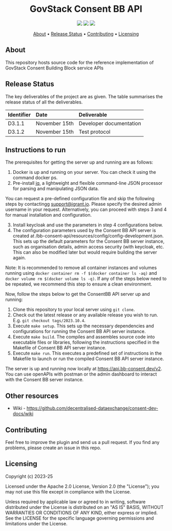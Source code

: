 <h1 align="center">
    GovStack Consent BB API
</h1>

<p align="center">
    <a href="/../../commits/" title="Last Commit"><img src="https://img.shields.io/github/last-commit/decentralised-dataexchange/bb-consent-api?style=flat"></a>
    <a href="/../../issues" title="Open Issues"><img src="https://img.shields.io/github/issues/decentralised-dataexchange/bb-consent-api?style=flat"></a>
    <a href="./LICENSE" title="License"><img src="https://img.shields.io/badge/License-Apache%202.0-yellowgreen?style=flat"></a>
</p>

<p align="center">
  <a href="#about">About</a> •
  <a href="#release-status">Release Status</a> •
  <a href="#contributing">Contributing</a> •
  <a href="#licensing">Licensing</a>
</p>

## About

This repository hosts source code for the reference implementation of GovStack Consent Building Block service APIs

## Release Status

The key deliverables of the project are as given. The table summarises the release status of all the deliverables.

| Identifier | Date          | Deliverable             |
| :--------- | :------------ | :---------------------- |
| D3.1.1     | November 15th | Developer documentation |
| D3.1.2     | November 15th | Test protocol           |

## Instructions to run

The prerequisites for getting the server up and running are as follows:

1. Docker is up and running on your server. You can check it using the command docker ps.
2. Pre-install [jq](https://jqlang.github.io/jq/), a lightweight and flexible command-line JSON processor for parsing and manipulating JSON data.

You can request a pre-defined configuration file and skip the following steps by contactingg [support@igrant.io](mailto:support@igrant.io). Please specify the desired admin username in your request. Alternatively, you can proceed with steps 3 and 4 for manual installation and configuration.

3. Install keycloak and use the parameters in step 4 configurations below.
4. The configuration parameters used by the Consent BB API server is created at <server address>/bb-consent-api/resources/config/config-development.json. This sets up the default parameters for the Consent BB server instance, such as organisation details, admin access security (with keycloak, etc. This can also be modified later but would require building the server again.

Note: It is recommended to remove all container instances and volumes running using `docker container rm -f $(docker container ls -aq)` and `docker volume rm $(docker volume ls -q)`. If any of the steps below need to be repeated, we recommend this step to ensure a clean environment.  

Now, follow the steps below to get the ConsentBB API server up and running:  

1. Clone this repository to your local server using `git clone`.
2. Check out the latest release or any available release you wish to run. E.g. `git checkout tags/2023.10.4`.
3. Execute `make setup`. This sets up the necessary dependencies and configurations for running the Consent BB API server instance.
4. Execute `make build`. The compiles and assembles source code into executable files or libraries, following the instructions specified in the Makefile of Consent BB API server instance.
5. Execute `make run`.  This executes a predefined set of instructions in the  Makefile to launch or run the compiled Consent BB API server instance.

The server is up and running now locally at https://api.bb-consent.dev/v2. You can use openAPIs with postman or the admin dashboard to interact with the Consent BB server instance.

## Other resources

* Wiki - https://github.com/decentralised-dataexchange/consent-dev-docs/wiki

## Contributing

Feel free to improve the plugin and send us a pull request. If you find any problems, please create an issue in this repo.

## Licensing
Copyright (c) 2023-25

Licensed under the Apache 2.0 License, Version 2.0 (the "License"); you may not use this file except in compliance with the License.

Unless required by applicable law or agreed to in writing, software distributed under the License is distributed on an "AS IS" BASIS, WITHOUT WARRANTIES OR CONDITIONS OF ANY KIND, either express or implied. See the LICENSE for the specific language governing permissions and limitations under the License.
